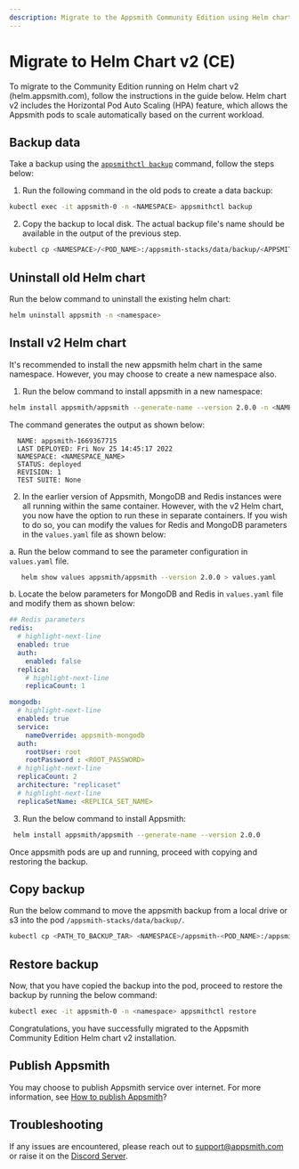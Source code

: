 ```yaml
---
description: Migrate to the Appsmith Community Edition using Helm chart v2.
---
```


# Migrate to Helm Chart v2 (CE)
To migrate to the Community Edition running on Helm chart v2 (helm.appsmith.com), follow the instructions in the guide below. Helm chart v2 includes the Horizontal Pod Auto Scaling (HPA) feature, which allows the Appsmith pods to scale automatically based on the current workload.

## Backup data
Take a backup using the [`appsmithctl backup`](/getting-started/setup/instance-management/appsmithctl#backup) command, follow the steps below:

1. Run the following command in the old pods to create a data backup:

  ```bash
  kubectl exec -it appsmith-0 -n <NAMESPACE> appsmithctl backup
  ```
2. Copy the backup to local disk. The actual backup file's name should be available in the output of the previous step.

  ```bash
  kubectl cp <NAMESPACE>/<POD_NAME>:/appsmith-stacks/data/backup/<APPSMITH_BACKUP_GENERATED_NAME>.tar.gz appsmith_backup.tar.gz
  ```

## Uninstall old Helm chart

Run the below command to uninstall the existing helm chart:

```bash
helm uninstall appsmith -n <namespace>
```

## Install v2 Helm chart
It's recommended to install the new appsmith helm chart in the same namespace. However, you may choose to create a new namespace also. 

1. Run the below command to install appsmith in a new namespace:

  ```bash
  helm install appsmith/appsmith --generate-name --version 2.0.0 -n <NAMESPACE_NAME> --create-namespace
  ```
  
  The command generates the output as shown below:

  ```text
    NAME: appsmith-1669367715
    LAST DEPLOYED: Fri Nov 25 14:45:17 2022
    NAMESPACE: <NAMESPACE_NAME>
    STATUS: deployed 
    REVISION: 1 
    TEST SUITE: None
  ```

2. In the earlier version of Appsmith, MongoDB and Redis instances were all running within the same container. However, with the v2 Helm chart, you now have the option to run these in separate containers. If you wish to do so, you can modify the values for Redis and MongoDB parameters in the `values.yaml` file as shown below:

  a. Run the below command to see the parameter configuration in `values.yaml` file.

  ```bash
     helm show values appsmith/appsmith --version 2.0.0 > values.yaml
  ```

  b. Locate the below parameters for MongoDB and Redis in `values.yaml` file and modify them as shown below:

  ```yaml
  ## Redis parameters
  redis:
    # highlight-next-line
    enabled: true
    auth:
      enabled: false
    replica:
      # highlight-next-line
      replicaCount: 1

  mongodb:
    # highlight-next-line
    enabled: true
    service:
      nameOverride: appsmith-mongodb
    auth:
      rootUser: root
      rootPassword : <ROOT_PASSWORD>
    # highlight-next-line  
    replicaCount: 2
    architecture: "replicaset"
    # highlight-next-line  
    replicaSetName: <REPLICA_SET_NAME>
  ```

3. Run the below command to install Appsmith:

  ```bash
   helm install appsmith/appsmith --generate-name --version 2.0.0 
  ```

Once appsmith pods are up and running, proceed with copying and restoring the backup.

## Copy backup

Run the below command to move the appsmith backup from a local drive or s3 into the pod `/appsmith-stacks/data/backup/`.

```bash
kubectl cp <PATH_TO_BACKUP_TAR> <NAMESPACE>/appsmith-<POD_NAME>:/appsmith-stacks/data/backup/ 
```

## Restore backup
Now, that you have copied the backup into the pod, proceed to restore the backup by running the below command:

```bash
kubectl exec -it appsmith-0 -n <namespace> appsmithctl restore
```

Congratulations, you have successfully migrated to the Appsmith Community Edition Helm chart v2 installation.

## Publish Appsmith
You may choose to publish Appsmith service over internet. For more information, see [How to publish Appsmith](/getting-started/setup/installation-guides/kubernetes#publish-appsmith)?

## Troubleshooting
If any issues are encountered, please reach out to [support@appsmith.com](mailto:support@appsmith.com) or raise it on the [Discord Server](https://discord.com/invite/rBTTVJp).